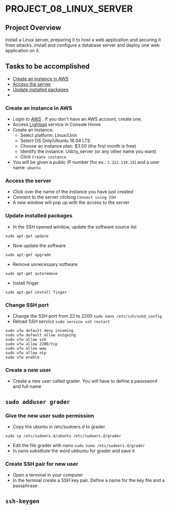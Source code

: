 PROJECT_08_LINUX_SERVER
=======================

## Project Overview
Install a Linux server, preparing it to host a web application and securing it from attacks.
Install and configure a database server and deploy one web application on it.

## Tasks to be accomplished
- [Create an instance in AWS](#create-an-instance-in-aws)
- [Access the server](#access-the-server)
- [Update installed packages](#update-installed-packages)
-


### Create an instance in AWS
- Login to [AWS](https://aws.amazon.com/pt/console/) . If you don't have an AWS account, create one.
- Access [Lightsail](https://lightsail.aws.amazon.com/ls/webapp/home/instances) service in Console Home 
- Create an instance:
  - Select platform: Linux/Unix
  - Select OS Only/Ubuntu 16.04 LTS
  - Choose an instance plan: $3.50 (the first month is free)
  - Identify the instance: Udcty_server (or any other name you want)
  - Click `Create instance`
- You will be given a public IP number (for ex.: `3.222.110.15`) and a user name: `ubuntu`

### Access the server
- Click over the name of the instance you have just created
- Connect to the server clicking `Connect using SSH`
- A new window will pop up with the access to the server

### Update installed packages
- In the SSH opened window, update the software source list

`sudo apt-get update`
- Now update the software 

`sudo apt-get upgrade`
- Remove unnecessary software

`sudo apt-get autoremove`
- Install finger

`sudo apt-get install finger`

### Change SSH port
- Change the SSH port from 22 to 2200
`sudo nano /etc/ssh/sshd_config`
- Reload SSH service
`sudo service ssh restart`

```
sudo ufw default deny incoming
sudo ufw default allow outgoing
sudo ufw allow ssh
sudo ufw allow 2200/tcp
sudo ufw allow www
sudo ufw allow ntp
sudo ufw enable
````
### Create a new user
- Create a new user called grader. You will have to define a passsword and full name

`sudo adduser grader`
- 

### Give the new user sudo permission
- Copy the ubuntu  in /etc/sudoers.d to grader

`sudo cp /etc/sudoers.d/ubuntu /etc/sudoers.d/grader`
- Edit the file grader with nano
`sudo nano /etc/sudoers.d/grader`
- In nano substitute the word ubbuntu for grader and save it




### Create SSH pair for new user
- Open a terminal in your computer
- In the termnal create a SSH key pair. Define a name for the key file and a passphrase

`ssh-keygen`
- 




